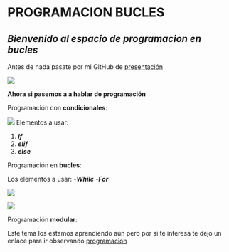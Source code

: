 # PROGRAMACION BUCLES
## **_Bienvenido al espacio de programacion en bucles_**

Antes de nada pasate por mi GitHub de [presentación]

![][imagen]

**Ahora si pasemos a a hablar de programación**

Programación con **condicionales**:

![][imagenc]
Elementos a usar:
1. **_if_**
2. **_elif_**
3. **_else_**

Programación en **bucles**:

Los elementos a usar:
-**_While_**
-**_For_**

![][imagenbw] 

![][imagenbf]

Programación **modular**:

Este tema los estamos aprendiendo aún pero por si te interesa te dejo un enlace para ir observando
[programacion]




















[imagenbf]:https://4.bp.blogspot.com/-e0XC4_SNzdY/VuS-FftmIHI/AAAAAAAABDI/zpSg7xh_V3oIePQv5WhC5SVb0Pljo9Ozw/s1600/bucle-for.PNG
[imagenbw]:https://user-images.githubusercontent.com/115450041/202645646-52790b66-0f69-40b2-910c-aa4a2eda78f0.png
[imagenc]:https://codenotch.com/blog/wp-content/uploads/2018/12/else-picture-1024x431.png
[imagen]:https://s36496.pcdn.co/wp-content/uploads/2019/01/7_Github_portada.jpg
[presentación]:https://github.com/FranJRG/FranJRG
[programacion]:https://programacionfacil.org/blog/programacion-modular-con-python/


